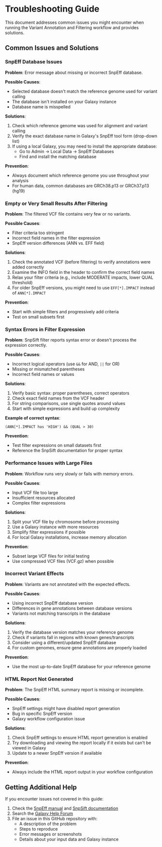 # Troubleshooting Guide

This document addresses common issues you might encounter when running the Variant Annotation and Filtering workflow and provides solutions.

## Common Issues and Solutions

### SnpEff Database Issues

**Problem**: Error message about missing or incorrect SnpEff database.

**Possible Causes**:
- Selected database doesn't match the reference genome used for variant calling
- The database isn't installed on your Galaxy instance
- Database name is misspelled

**Solutions**:
1. Check which reference genome was used for alignment and variant calling
2. Verify the exact database name in Galaxy's SnpEff tool form (drop-down list)
3. If using a local Galaxy, you may need to install the appropriate database:
   - Go to Admin → Local Data → SnpEff Databases
   - Find and install the matching database

**Prevention**:
- Always document which reference genome you use throughout your analysis
- For human data, common databases are GRCh38.p13 or GRCh37.p13 (hg19)

### Empty or Very Small Results After Filtering

**Problem**: The filtered VCF file contains very few or no variants.

**Possible Causes**:
- Filter criteria too stringent
- Incorrect field names in the filter expression
- SnpEff version differences (ANN vs. EFF field)

**Solutions**:
1. Check the annotated VCF (before filtering) to verify annotations were added correctly
2. Examine the INFO field in the header to confirm the correct field names
3. Relax your filter criteria (e.g., include MODERATE impacts, lower QUAL threshold)
4. For older SnpEff versions, you might need to use `EFF[*].IMPACT` instead of `ANN[*].IMPACT`

**Prevention**:
- Start with simple filters and progressively add criteria
- Test on small subsets first

### Syntax Errors in Filter Expression

**Problem**: SnpSift filter reports syntax error or doesn't process the expression correctly.

**Possible Causes**:
- Incorrect logical operators (use `&&` for AND, `||` for OR)
- Missing or mismatched parentheses
- Incorrect field names or values

**Solutions**:
1. Verify basic syntax: proper parentheses, correct operators
2. Check exact field names from the VCF header
3. For string comparisons, use single quotes around values
4. Start with simple expressions and build up complexity

**Example of correct syntax**:
```
(ANN[*].IMPACT has 'HIGH') && (QUAL > 30)
```

**Prevention**:
- Test filter expressions on small datasets first
- Reference the SnpSift documentation for proper syntax

### Performance Issues with Large Files

**Problem**: Workflow runs very slowly or fails with memory errors.

**Possible Causes**:
- Input VCF file too large
- Insufficient resources allocated
- Complex filter expressions

**Solutions**:
1. Split your VCF file by chromosome before processing
2. Use a Galaxy instance with more resources
3. Simplify filter expressions if possible
4. For local Galaxy installations, increase memory allocation

**Prevention**:
- Subset large VCF files for initial testing
- Use compressed VCF files (VCF.gz) when possible

### Incorrect Variant Effects

**Problem**: Variants are not annotated with the expected effects.

**Possible Causes**:
- Using incorrect SnpEff database version
- Differences in gene annotations between database versions
- Variants not matching transcripts in the database

**Solutions**:
1. Verify the database version matches your reference genome
2. Check if variants fall in regions with known genes/transcripts
3. Consider using a different/updated SnpEff database
4. For custom genomes, ensure gene annotations are properly loaded

**Prevention**:
- Use the most up-to-date SnpEff database for your reference genome

### HTML Report Not Generated

**Problem**: The SnpEff HTML summary report is missing or incomplete.

**Possible Causes**:
- SnpEff settings might have disabled report generation
- Bug in specific SnpEff version
- Galaxy workflow configuration issue

**Solutions**:
1. Check SnpEff settings to ensure HTML report generation is enabled
2. Try downloading and viewing the report locally if it exists but can't be viewed in Galaxy
3. Update to a newer SnpEff version if available

**Prevention**:
- Always include the HTML report output in your workflow configuration

## Getting Additional Help

If you encounter issues not covered in this guide:

1. Check the [SnpEff manual](http://snpeff.sourceforge.net/SnpEff_manual.html) and [SnpSift documentation](http://snpeff.sourceforge.net/SnpSift.html)
2. Search the [Galaxy Help Forum](https://help.galaxyproject.org/)
3. File an issue in this GitHub repository with:
   - A description of the problem
   - Steps to reproduce
   - Error messages or screenshots
   - Details about your input data and Galaxy instance